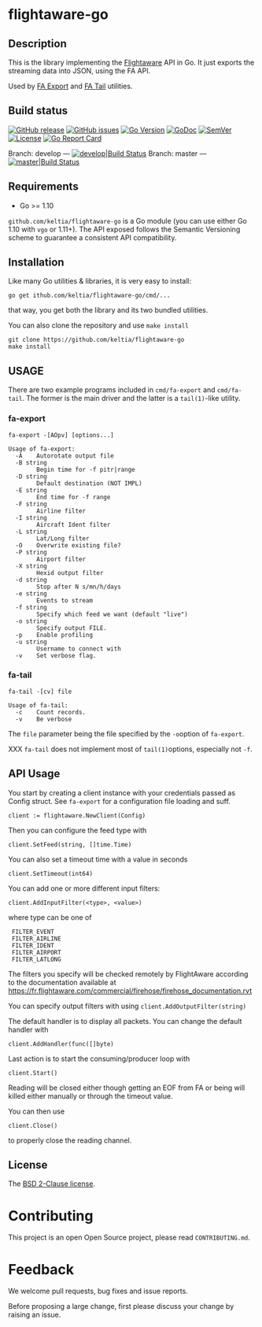 # flightaware-go 

## Description

This is the library implementing the [Flightaware](http://www.flightaware.com/)  API in Go.  It just exports the streaming data into JSON, using the FA API.

Used by [FA Export](https://github.com/keltia/fa-export) and [FA Tail](https://github.com/keltia/fa-tail) utilities.

## Build status

[![GitHub release](https://img.shields.io/github/release/keltia/flightaware-go.svg)](https://github.com/keltia/flightaware-go/releases)
[![GitHub issues](https://img.shields.io/github/issues/keltia/flightaware-go.svg)](https://github.com/keltia/flightaware-go/issues)
[![Go Version](https://img.shields.io/badge/go-1.10-blue.svg)](https://golang.org/dl/)
[![GoDoc](https://godoc.org/github.com/keltia/flightaware-go?status.svg)](http://godoc.org/github.com/keltia/flightaware-go)
[![SemVer](http://img.shields.io/SemVer/2.0.0.png)](https://semver.org/spec/v2.0.0.html)
[![License](https://img.shields.io/pypi/l/Django.svg)](https://opensource.org/licenses/BSD-2-Clause)
[![Go Report Card](https://goreportcard.com/badge/github.com/keltia/flightaware-go)](https://goreportcard.com/report/github.com/keltia/flightaware-go)

Branch: develop — [![develop|Build Status](https://travis-ci.org/keltia/flightaware-go.svg?branch=develop)](http://travis-ci.org/keltia/flightaware-go/tree/develop)
Branch: master — [![master|Build Status](https://travis-ci.org/keltia/flightaware-go.svg?branch=master)](http://travis-ci.org/keltia/flightaware-go)

## Requirements

* Go >= 1.10

`github.com/keltia/flightaware-go` is a Go module (you can use either Go 1.10 with `vgo` or 1.11+).  The API exposed follows the Semantic Versioning scheme to guarantee a consistent API compatibility.

## Installation

Like many Go utilities & libraries, it is very easy to install:

    go get ithub.com/keltia/flightaware-go/cmd/...

that way, you get both the library and its two bundled utilities.

You can also clone the repository and use `make install`

    git clone https://github.com/keltia/flightaware-go
    make install

## USAGE

There are two example programs included in `cmd/fa-export` and `cmd/fa-tail`.  The former is the main driver and the latter is a `tail(1)`-like utility.

### fa-export

```
fa-export -[AOpv] [options...]

Usage of fa-export:
  -A	Autorotate output file
  -B string
    	Begin time for -f pitr|range
  -D string
    	Default destination (NOT IMPL)
  -E string
    	End time for -f range
  -F string
    	Airline filter
  -I string
    	Aircraft Ident filter
  -L string
    	Lat/Long filter
  -O	Overwrite existing file?
  -P string
    	Airport filter
  -X string
    	Hexid output filter
  -d string
    	Stop after N s/mn/h/days
  -e string
    	Events to stream
  -f string
    	Specify which feed we want (default "live")
  -o string
    	Specify output FILE.
  -p	Enable profiling
  -u string
    	Username to connect with
  -v	Set verbose flag.
```

### fa-tail

```
fa-tail -[cv] file

Usage of fa-tail:
  -c	Count records.
  -v	Be verbose
```

The `file` parameter being the file specified by the `-o`option of `fa-export`.

XXX `fa-tail` does not implement most of `tail(1)`options, especially not `-f`.

## API Usage

 You start by creating a client instance with your credentials passed as Config
 struct. See `fa-export` for a configuration file loading and suff.

 	client := flightaware.NewClient(Config)

 Then you can configure the feed type with

 	client.SetFeed(string, []time.Time)

 You can also set a timeout time with a value in seconds

 	client.SetTimeout(int64)

 You can add one or more different input filters:

    client.AddInputFilter(<type>, <value>)

 where type can be one of

     FILTER_EVENT
     FILTER_AIRLINE
     FILTER_IDENT
     FILTER_AIRPORT
     FILTER_LATLONG

 The filters you specify will be checked remotely by FlightAware according to the
 documentation available at
 https://fr.flightaware.com/commercial/firehose/firehose_documentation.rvt

 You can specify output filters with using `client.AddOutputFilter(string)`

 The default handler is to display all packets.  You can change the default handler
 with

 	client.AddHandler(func([]byte)

 Last action is to start the consuming/producer loop with

 	client.Start()

 Reading will be closed either though getting an EOF from FA or being will killed either manually or through the timeout value.

 You can then use

 	client.Close()

 to properly close the reading channel.

## License

The [BSD 2-Clause license](https://github.com/keltia/flightaware-go/LICENSE.md).

# Contributing

This project is an open Open Source project, please read `CONTRIBUTING.md`.

# Feedback

We welcome pull requests, bug fixes and issue reports.

Before proposing a large change, first please discuss your change by raising an issue.
